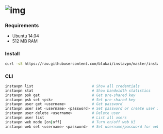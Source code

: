 ![img](http://i.imgur.com/67dwCdA.png)
========

### Requirements
* Ubuntu 14.04
* 512 MB RAM

### Install
```bash
curl -sS https://raw.githubusercontent.com/blukai/instavpn/master/instavpn.sh | sudo bash
```

### CLI
```bash
instavpn list                           # Show all credentials
instavpn stat                           # Show bandwidth statistics
instavpn psk get                        # Get pre-shared key
instavpn psk set <psk>                  # Set pre-shared key
instavpn user get <username>            # Get password
instavpn user set <username> <password> # Set password or create user if not exists
instavpn user delete <username>         # Delete user
instavpn user list                      # List all users
instavpn web mode [on|off]              # Turn on/off web UI
instavpn web set <username> <password>  # Set username/password for web UI
```
